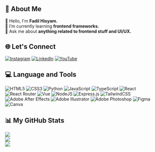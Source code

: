 ## 💫 About Me
👀 Hello, I'm **Fadil Hisyam.**<br>🌱 I’m currently learning **frontend frameworks.**<br>💬 Ask me about **anything related to frontend stuff and UI/UX.**

## 🌐 Let's Connect
[![Instagram](https://img.shields.io/badge/Instagram-%23E4405F.svg?logo=Instagram&logoColor=white)](https://instagram.com/hsym_icm) [![LinkedIn](https://img.shields.io/badge/LinkedIn-%230077B5.svg?logo=linkedin&logoColor=white)](https://linkedin.com/in/fadil-hisyam) [![YouTube](https://img.shields.io/badge/YouTube-%23FF0000.svg?logo=YouTube&logoColor=white)](https://youtube.com/@ichor)

## 💻 Language and Tools
![HTML5](https://img.shields.io/badge/HTML5-%23E34F26.svg?style=flat&logo=html5&logoColor=white) ![CSS3](https://img.shields.io/badge/CSS3-%231572B6.svg?style=flat&logo=css3&logoColor=white) ![Python](https://img.shields.io/badge/Python-3670A0?style=flat&logo=python&logoColor=ffdd54) ![JavaScript](https://img.shields.io/badge/Javascript-%23323330.svg?style=flat&logo=javascript&logoColor=%23F7DF1E) ![TypeScript](https://img.shields.io/badge/Typescript-%23007ACC.svg?style=flat&logo=typescript&logoColor=white) ![React](https://img.shields.io/badge/React-%2320232a.svg?style=flat&logo=react&logoColor=%2361DAFB) ![React Router](https://img.shields.io/badge/React_Router-CA4245?style=flat&logo=react-router&logoColor=white) ![Vue](https://img.shields.io/badge/Vue-%2335495e.svg?style=flat&logo=vuedotjs&logoColor=%234FC08D) ![NodeJS](https://img.shields.io/badge/Node.js-6DA55F?style=flat&logo=node.js&logoColor=white) ![Express.js](https://img.shields.io/badge/Express.js-%23404d59.svg?style=flat&logo=express&logoColor=%2361DAFB) ![TailwindCSS](https://img.shields.io/badge/TailwindCSS-%2338B2AC.svg?style=flat&logo=tailwind-css&logoColor=white) ![Adobe After Effects](https://img.shields.io/badge/Adobe%20After%20Effects-9999FF.svg?style=flat&logo=Adobe%20After%20Effects&logoColor=white) ![Adobe Illustrator](https://img.shields.io/badge/Adobe%20Illustrator-%23FF9A00.svg?style=flat&logo=adobeillustrator&logoColor=white) ![Adobe Photoshop](https://img.shields.io/badge/Adobe%20Photoshop-%2331A8FF.svg?style=flat&logo=adobephotoshop&logoColor=white) ![Figma](https://img.shields.io/badge/Figma-%23F24E1E.svg?style=flat&logo=figma&logoColor=white) ![Canva](https://img.shields.io/badge/Canva-%2300C4CC.svg?style=flat&logo=Canva&logoColor=white)

## 📊 My GitHub Stats
![](https://github-readme-stats.vercel.app/api?username=hsymicm&theme=tokyonight&hide_border=true&include_all_commits=true&count_private=true)<br/>
![](https://github-readme-streak-stats.herokuapp.com/?user=hsymicm&theme=tokyonight&hide_border=true)<br/>
![](https://github-readme-stats.vercel.app/api/top-langs/?username=hsymicm&theme=tokyonight&hide_border=true&include_all_commits=true&count_private=true&layout=compact)
